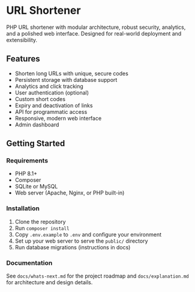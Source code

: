 # URL Shortener

PHP URL shortener with modular architecture, robust security, analytics, and a polished web interface. Designed for real-world deployment and extensibility.

## Features
- Shorten long URLs with unique, secure codes
- Persistent storage with database support
- Analytics and click tracking
- User authentication (optional)
- Custom short codes
- Expiry and deactivation of links
- API for programmatic access
- Responsive, modern web interface
- Admin dashboard

## Getting Started

### Requirements
- PHP 8.1+
- Composer
- SQLite or MySQL
- Web server (Apache, Nginx, or PHP built-in)

### Installation
1. Clone the repository
2. Run `composer install`
3. Copy `.env.example` to `.env` and configure your environment
4. Set up your web server to serve the `public/` directory
5. Run database migrations (instructions in docs)

### Documentation
See `docs/whats-next.md` for the project roadmap and `docs/explanation.md` for architecture and design details.
